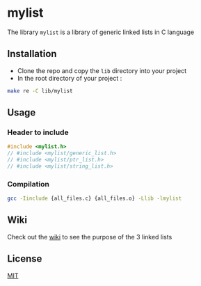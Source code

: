 # mylist
The library `mylist` is a library of generic linked lists in C language

## Installation
- Clone the repo and copy the `lib` directory into your project
- In the root directory of your project :
```sh
make re -C lib/mylist
```

## Usage
### Header to include
```c
#include <mylist.h>
// #include <mylist/generic_list.h>
// #include <mylist/ptr_list.h>
// #include <mylist/string_list.h>
```
### Compilation
```sh
gcc -Iinclude {all_files.c} {all_files.o} -Llib -lmylist
```
## Wiki
Check out the [wiki](https://github.com/francis-clairicia/mylist/wiki) to see the purpose of the 3 linked lists

## License
[MIT](https://github.com/francis-clairicia/mylist/blob/main/LICENSE)
